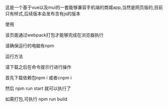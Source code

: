 这是一个基于vue以及mui的一套能够兼容手机端的商城app,当然是网页版的,目前只有样式,后续版本会发布含有js的版本



使用

该页面通过webpack打包才能够完成在浏览器执行

请确保运行的电脑有npm



运行方法

请下载之后在命令提示行进行操作

首先下载依赖包npm i  或者cnpm i

然后 npm run start 就可以执行了

如需打包,可执行 npm run build





